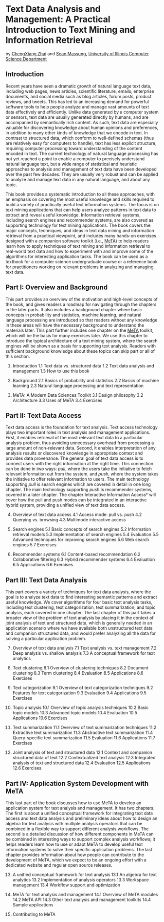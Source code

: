 # Text Data Analysis and Management: A Practical Introduction to Text Mining and Information Retrieval

by [ChengXiang Zhai](http://web.engr.illinois.edu/~czhai/) and [Sean
Massung](http://web.engr.illinois.edu/~massung1/), [University of Illinois Computer Science Department](http://cs.illinois.edu/)

## Introduction

Recent years have seen a dramatic growth of natural language text data,
including web pages, news articles, scientific literature, emails, enterprise
documents, and social media such as blog articles, forum posts, product reviews,
and tweets. This has led to an increasing demand for powerful software tools to
help people analyze and manage vast amounts of text data effectively and
efficiently. Unlike data generated by a computer system or sensors, text data
are usually generated directly by humans, and are accompanied by semantically
rich content. As such, text data are especially valuable for discovering
knowledge about human opinions and preferences, in addition to many other kinds
of knowledge that we encode in text. In contrast to structured data, which
conform to well-defined schemas (thus are relatively easy for computers to
handle), text has less explicit structure, requiring computer processing toward
understanding of the content encoded in text. The current technology of natural
language processing has not yet reached a point to enable a computer to
precisely understand natural language text, but a wide range of statistical and
heuristic approaches to analysis and management of text data have been developed
over the past few decades. They are usually very robust and can be applied to
analyze and manage text data in any natural language, and about any topic.

This book provides a systematic introduction to all these approaches, with an
emphasis on covering the most useful knowledge and skills required to build a
variety of practically useful text information systems. The focus is on text
mining applications that can help users analyze patterns in text data to extract
and reveal useful knowledge. Information retrieval systems, including search
engines and recommender systems, are also covered as supporting technology for
text mining applications. The book covers the major concepts, techniques, and
ideas in text data mining and information retrieval from a practical viewpoint,
and includes many hands-on exercises designed with a companion software toolkit
(i.e., [MeTA](http://meta-toolkit.github.io/meta/)) to help readers learn how to
apply techniques of text mining and information retrieval to real-world text
data and how to experiment with and improve some of the algorithms for
interesting application tasks. The book can be used as a textbook for a computer
science undergraduate course or a reference book for practitioners working on
relevant problems in analyzing and managing text data.

## Part I: Overview and Background

This part provides an overview of the motivation and high-level concepts of the
book, and gives readers a roadmap for navigating through the chapters in the
later parts. It also includes a background chapter where basic concepts in
probability and statistics, machine learning, and natural language processing
are introduced so that readers without any knowledge in these areas will have
the necessary background to understand the materials later. This part further
includes one chapter on the [MeTA](http://meta-toolkit.github.io/meta/) toolkit,
which will be the basis for many exercises later. We use this chapter to
introduce the typical architecture of a text mining system, where the search
engines will be shown as a basis for supporting text analysis. Readers with
sufficient background knowledge about these topics can skip part or all of this
section.

1. Introduction
  1.1 Text data vs. structured data
  1.2 Text data analysis and management
  1.3 How to use this book

2. Background
  2.1 Basics of probability and statistics
  2.2 Basics of machine learning
  2.3 Natural language processing and text representation

3. MeTA: A Modern Data Sciences Toolkit
  3.1 Design philosophy
  3.2 Architecture
  3.3 Uses of MeTA
  3.4 Exercises

## Part II: Text Data Access

Text data access is the foundation for text analysis. Text access technology
plays two important roles in text analysis and management applications. First,
it enables retrieval of the most relevant text data to a particular analysis
problem, thus avoiding unnecessary overhead from processing a large amount of
non-relevant data. Second, it enables interpretation of any analysis results or
discovered knowledge in appropriate context and provides data provenance. The
general goal of text data access is to connect users with the right information
at the right time. This connection can be done in two ways: *pull*, where the
users take the initiative to fetch relevant information out from the system, and
*push*, where the system takes the initiative to offer relevant information to
users. The main technology supporting *pull* is search engines which are covered
in detail in one long chapter. The main technology supporting *push* is
recommender systems, covered in a later chapter. The chapter Interactive
Information Access* will cover how the pull and push modes can be integrated in
an interactive hybrid system, providing a unified view of text data access.

4. Overview of text data access
  4.1 Access mode: pull vs. push
  4.2 Querying vs. browsing
  4.3 Multimode interactive access

5. Search engines
  5.1 Basic concepts of search engines
  5.2 Information retrieval models
  5.3 Implementation of search engines
  5.4 Evaluation
  5.5 Advanced techniques for improving search engines
  5.6 Web search engines
  5.7 Exercises

6. Recommender systems
  6.1 Content-based recommendation
  6.2 Collaborative filtering
  6.3 Hybrid recommender systems
  6.4 Evaluation
  6.5 Applications
  6.6 Exercises

## Part III: Text Data Analysis

This part covers a variety of techniques for text data analysis, where the goal
is to analyze text data to find interesting semantic patterns and extract
useful knowledge. We cover algorithms for four basic text analysis tasks,
including text clustering, text categorization, text summarization, and topic
analysis, each covered in one chapter. The last chapter of this part takes a
broader view of the problem of text analysis by placing it in the context of
joint analysis of text and structured data, which is generally needed in an
application scenario where we have available both unstructured text data and
companion structured data, and would prefer analyzing all the data for solving
a particular application problem.

7. Overview of text data analysis
  7.1 Text analysis vs. text management
  7.2 Deep analysis vs. shallow analysis
  7.3 A conceptual framework for text analytics

8. Text clustering
  8.1 Overview of clustering techniques
  8.2 Document clustering
  8.3 Term clustering
  8.4 Evaluation
  8.5 Applications
  8.6 Exercises

9. Text categorization
  9.1 Overview of text categorization techniques
  9.2 Features for text categorization
  9.3 Evaluation
  9.4 Applications
  9.5 Exercises

10. Topic analysis
  10.1 Overview of topic analysis techniques
  10.2 Basic topic models
  10.3 Advanced topic models
  10.4 Evaluation
  10.5 Applications
  10.6 Exercises

11. Text summarization
  11.1 Overview of text summarization techniques
  11.2 Extractive text summarization
  11.3 Abstractive text summarization
  11.4 Query-specific text summarization
  11.5 Evaluation
  11.6 Applications
  11.7 Exercises

12. Joint analysis of text and structured data
  12.1 Context and companion structured data of text
  12.2 Contextualized text analysis
  12.3 Integrated analysis of text and structured data
  12.4 Evaluation
  12.5 Applications
  12.6 Exercises

## Part IV: Application System Development with MeTA

This last part of the book discusses how to use MeTA to develop an application
system for text analysis and management. It has two chapters. The first is
about a unified conceptual framework for integrating text data access and text
data analysis and preliminary ideas about how to design an algebra for text
analysis with multiple analysis operators that can be combined in a flexible
way to support different analysis workflows. The second is a detailed
discussion of how different components in MeTA can be combined in interesting
ways to support complex analysis workflows; it helps readers learn how to use
or adapt MeTA to develop useful text information systems to solve their
specific application problems. The last chapter provides information about how
people can contribute to the development of MeTA, which we expect to be an
ongoing effort with a dedicated website and regular open source releases.

13. A unified conceptual framework for text analysis
  13.1 An algebra for text analytics
  13.2 Implementation of analysis operators
  13.3 Workspace management
  13.4 Workflow support and optimization

14. MeTA for text analysis and management
  14.1 Overview of MeTA modules
  14.2 MeTA API
  14.3 Other text analysis and management toolkits
  14.4 Sample applications

15. Contributing to MeTA
